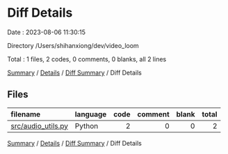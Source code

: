 # Diff Details

Date : 2023-08-06 11:30:15

Directory /Users/shihanxiong/dev/video_loom

Total : 1 files,  2 codes, 0 comments, 0 blanks, all 2 lines

[Summary](results.md) / [Details](details.md) / [Diff Summary](diff.md) / Diff Details

## Files
| filename | language | code | comment | blank | total |
| :--- | :--- | ---: | ---: | ---: | ---: |
| [src/audio_utils.py](/src/audio_utils.py) | Python | 2 | 0 | 0 | 2 |

[Summary](results.md) / [Details](details.md) / [Diff Summary](diff.md) / Diff Details